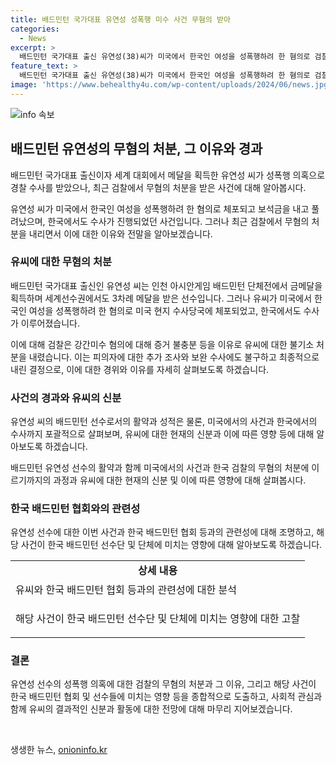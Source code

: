 ```yaml
---
title: ​배드민턴 국가대표 유연성 성폭행 미수 사건 무혐의 받아
categories:
  - News
excerpt: >
  배드민턴 국가대표 출신 유연성(38)씨가 미국에서 한국인 여성을 성폭행하려 한 혐의로 검찰 수사를 받았으나 무혐의 처분을 받았다. 유씨는 2014년 인천 아시안게임에서 금메달을 획득한 선수로, 세계선수권에서도 3차례 메달을 획득한 바 있다.
feature_text: >
  배드민턴 국가대표 출신 유연성(38)씨가 미국에서 한국인 여성을 성폭행하려 한 혐의로 검찰 수사를 받았으나 무혐의 처분을 받았다. 유씨는 2014년 인천 아시안게임에서 금메달을 획득한 선수로, 세계선수권에서도 3차례 메달을 획득한 바 있다.
image: 'https://www.behealthy4u.com/wp-content/uploads/2024/06/news.jpg'
---
```


<p><img src="https://www.behealthy4u.com/wp-content/uploads/2024/06/news.jpg" alt="info 속보" /></p>

<h2 data-ke-size="size26">배드민턴 유연성의 무혐의 처분, 그 이유와 경과</h2>

<p>배드민턴 국가대표 출신이자 세계 대회에서 메달을 획득한 유연성 씨가 성폭행 의혹으로 경찰 수사를 받았으나, 최근 검찰에서 무혐의 처분을 받은 사건에 대해 알아봅시다.</p>

<p data-ke-size="size16">유연성 씨가 미국에서 한국인 여성을 성폭행하려 한 혐의로 체포되고 보석금을 내고 풀려났으며, 한국에서도 수사가 진행되었던 사건입니다. 그러나 최근 검찰에서 무혐의 처분을 내리면서 이에 대한 이유와 전말을 알아보겠습니다.</p>

<h3 data-ke-size="size24">유씨에 대한 무혐의 처분</h3>

<p>배드민턴 국가대표 출신인 유연성 씨는 인천 아시안게임 배드민턴 단체전에서 금메달을 획득하며 세계선수권에서도 3차례 메달을 받은 선수입니다. 그러나 유씨가 미국에서 한국인 여성을 성폭행하려 한 혐의로 미국 현지 수사당국에 체포되었고, 한국에서도 수사가 이루어졌습니다.</p>

<p data-ke-size="size16">이에 대해 검찰은 강간미수 혐의에 대해 증거 불충분 등을 이유로 유씨에 대한 불기소 처분을 내렸습니다. 이는 피의자에 대한 추가 조사와 보완 수사에도 불구하고 최종적으로 내린 결정으로, 이에 대한 경위와 이유를 자세히 살펴보도록 하겠습니다.</p>

<h3 data-ke-size="size24">사건의 경과와 유씨의 신분</h3>

<p>유연성 씨의 배드민턴 선수로서의 활약과 성적은 물론, 미국에서의 사건과 한국에서의 수사까지 포괄적으로 살펴보며, 유씨에 대한 현재의 신분과 이에 따른 영향 등에 대해 알아보도록 하겠습니다.</p>

<p data-ke-size="size16">배드민턴 유연성 선수의 활약과 함께 미국에서의 사건과 한국 검찰의 무혐의 처분에 이르기까지의 과정과 유씨에 대한 현재의 신분 및 이에 따른 영향에 대해 살펴봅시다. </p>

<h3 data-ke-size="size24">한국 배드민턴 협회와의 관련성</h3>

<p>유연성 선수에 대한 이번 사건과 한국 배드민턴 협회 등과의 관련성에 대해 조명하고, 해당 사건이 한국 배드민턴 선수단 및 단체에 미치는 영향에 대해 알아보도록 하겠습니다.</p>

<table>
  <tr>
    <td style="text-align: center; height: 17px;"><b>상세 내용</b></td>
  </tr>
  <tr>
    <td style="text-align: left; height: 31px;">유씨와 한국 배드민턴 협회 등과의 관련성에 대한 분석</td>
  </tr>
  <tr>
    <td style="text-align: left; height: 61px;">해당 사건이 한국 배드민턴 선수단 및 단체에 미치는 영향에 대한 고찰</td>
  </tr>
</table>

<h3 data-ke-size="size24">결론</h3>

<p>유연성 선수의 성폭행 의혹에 대한 검찰의 무혐의 처분과 그 이유, 그리고 해당 사건이 한국 배드민턴 협회 및 선수들에 미치는 영향 등을 종합적으로 도출하고, 사회적 관심과 함께 유씨의 결과적인 신분과 활동에 대한 전망에 대해 마무리 지어보겠습니다.</p>

<p data-ke-size="size16">&nbsp;</p>
생생한 뉴스, <a href="https://onioninfo.kr" rel="dofollow">onioninfo.kr</a>



